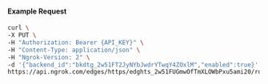 <!-- Code generated for API Clients. DO NOT EDIT. -->

#### Example Request

```bash
curl \
-X PUT \
-H "Authorization: Bearer {API_KEY}" \
-H "Content-Type: application/json" \
-H "Ngrok-Version: 2" \
-d '{"backend_id":"bkdtg_2w51FT2JyNYbJwdrYTwqY4ZOxlM","enabled":true}' \
https://api.ngrok.com/edges/https/edghts_2w51FUGmwOfTmXLOWbPxu5ami20/routes/edghtsrt_2w51FPvajsbqzE8bmfwmJ3zyv4x/backend
```
